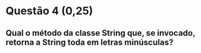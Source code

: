 # Questão 4 (0,25)
## Qual o método da classe String que, se invocado, retorna a String toda em letras minúsculas?

